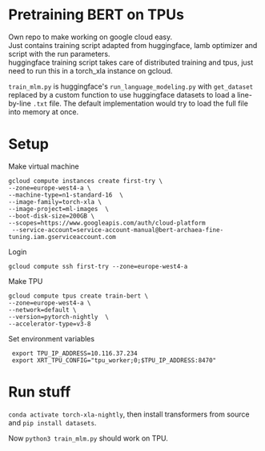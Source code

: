 # Pretraining BERT on TPUs

Own repo to make working on google cloud easy.  
Just contains training script adapted from huggingface, lamb optimizer and script with the run parameters.  
huggingface training script takes care of distributed training and tpus, just need to run this in a torch_xla instance on gcloud.

`train_mlm.py` is huggingface's `run_language_modeling.py` with `get_dataset` replaced by a custom function to use huggingface datasets to load a line-by-line `.txt` file. The default implementation would try to load the full file into memory at once.

# Setup 


Make virtual machine
```
gcloud compute instances create first-try \
--zone=europe-west4-a \
--machine-type=n1-standard-16  \
--image-family=torch-xla \
--image-project=ml-images  \
--boot-disk-size=200GB \
--scopes=https://www.googleapis.com/auth/cloud-platform
 --service-account=service-account-manual@bert-archaea-fine-tuning.iam.gserviceaccount.com
```
Login
```
gcloud compute ssh first-try --zone=europe-west4-a

```
Make TPU

```
gcloud compute tpus create train-bert \
--zone=europe-west4-a \
--network=default \
--version=pytorch-nightly  \
--accelerator-type=v3-8
```

Set environment variables

```
 export TPU_IP_ADDRESS=10.116.37.234
 export XRT_TPU_CONFIG="tpu_worker;0;$TPU_IP_ADDRESS:8470"
```

# Run stuff

`conda activate torch-xla-nightly`, then install transformers from source and `pip install datasets`.  

Now `python3 train_mlm.py` should work on TPU.
